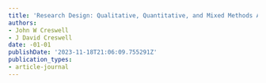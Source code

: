 ```yaml
---
title: 'Research Design: Qualitative, Quantitative, and Mixed Methods Approaches'
authors:
- John W Creswell
- J David Creswell
date: -01-01
publishDate: '2023-11-18T21:06:09.755291Z'
publication_types:
- article-journal
---
```

